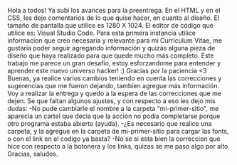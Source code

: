 Hola a todos!
Ya subí los avances para la preentrega.
En el HTML y en el CSS, les deje comentarios de lo que quise hacer, en cuanto al diseño.
El tamaño de pantalla que utilice es 1280 X 1024.
El editor de código que utilice es: Visual Studio Code.
Para esta primera instancia utilice informacion que creo necesaria y relevante para mi Curriculum Vitae, 
me gustaría poder seguir agregando información y quizás alguna pieza de diseño que haya realizado para que quede mucho más completo. 
Este trabajo me parece un gran desafío, estoy esforzandome para entender y aprender este nuevo universo hacker! :)
Gracias por la paciencia <3
Buenas, ya realice varios cambios teniendo en cuenta las correcciones y sugerencias que me fueron dejando, tambien agregue más información. 
Voy a realizar la entrega y quedo a la espera de las correcciones que me dejen. Se que faltan algunos ajustes, y con respecto a eso les dejo mis dudas:
-No pude cambiarle el nombre a la carpeta "mi-primer-sitio", me aparecia un cartel que decia que la acción no podia completarse porque otro programa estaba abierto (ayuda).
-¿Es necesario que realice una carpeta, y la agregue en la carpeta de mi-primer-sitio para cargar las fonts, o con el link en el codigo ya basta?
-No se si esta bien la correccion que hice con respecto a la botonera y los links, quizas se me paso algo por alto.
Gracias, saludos.
